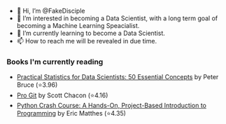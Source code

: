 - 👋 Hi, I’m @FakeDisciple
- 👀 I’m interested in becoming a Data Scientist, with a long term goal of becoming a Machine Learning Speacialist.
- 🌱 I’m currently learning to become a Data Scientist.
- 📫 How to reach me will be revealed in due time.

### Books I'm currently reading
<!-- GOODREADS-LIST:START -->
- [Practical Statistics for Data Scientists: 50 Essential Concepts](https://www.goodreads.com/review/show/4440575593?utm_medium=api&utm_source=rss) by Peter Bruce (⭐️3.96)
- [Pro Git](https://www.goodreads.com/review/show/4440573785?utm_medium=api&utm_source=rss) by Scott Chacon (⭐️4.16)
- [Python Crash Course: A Hands-On, Project-Based Introduction to Programming](https://www.goodreads.com/review/show/4440571801?utm_medium=api&utm_source=rss) by Eric Matthes (⭐️4.35)
<!-- GOODREADS-LIST:END -->
